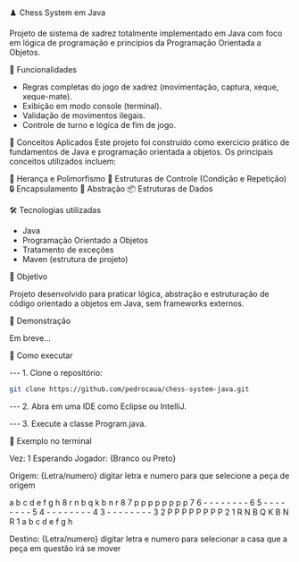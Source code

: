♟️ Chess System em Java

Projeto de sistema de xadrez totalmente implementado em Java com foco em lógica de programação e princípios da Programação Orientada a Objetos.

📌 Funcionalidades

- Regras completas do jogo de xadrez (movimentação, captura, xeque, xeque-mate).
- Exibição em modo console (terminal).
- Validação de movimentos ilegais.
- Controle de turno e lógica de fim de jogo.

🧠 Conceitos Aplicados
Este projeto foi construído como exercício prático de fundamentos de Java e programação orientada a objetos. Os principais conceitos utilizados incluem:

  🔁 Herança e Polimorfismo
  🔁 Estruturas de Controle (Condição e Repetição)
  🔒 Encapsulamento
  🧱 Abstração
  📦 Estruturas de Dados

🛠️ Tecnologias utilizadas

- Java
- Programação Orientado a Objetos
- Tratamento de exceções
- Maven (estrutura de projeto)

🎯 Objetivo

Projeto desenvolvido para praticar lógica, abstração e estruturação de código orientado a objetos em Java, sem frameworks externos.

📸 Demonstração

Em breve...

🚀 Como executar

--- 1. Clone o repositório:

```bash
git clone https://github.com/pedrocaua/chess-system-java.git
```

--- 2. Abra em uma IDE como Eclipse ou IntelliJ.

--- 3. Execute a classe Program.java.

📸 Exemplo no terminal

Vez: 1
Esperando Jogador: {Branco ou Preto}

Origem: {Letra/numero}   digitar letra e numero para que selecione a peça de origem

   a b c d e f g h
8  r n b q k b n r  8
7  p p p p p p p p  7
6  - - - - - - - -  6
5  - - - - - - - -  5
4  - - - - - - - -  4
3  - - - - - - - -  3
2  P P P P P P P P  2
1  R N B Q K B N R  1
   a b c d e f g h

Destino: {Letra/numero}   digitar letra e numero para selecionar a casa que a peça em questão irá se mover
